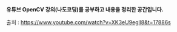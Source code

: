 **유튜브 OpenCV 강의(나도코딩)를 공부하고 내용을 정리한 공간입니다.**

출처 : https://www.youtube.com/watch?v=XK3eU9egll8&t=17886s
